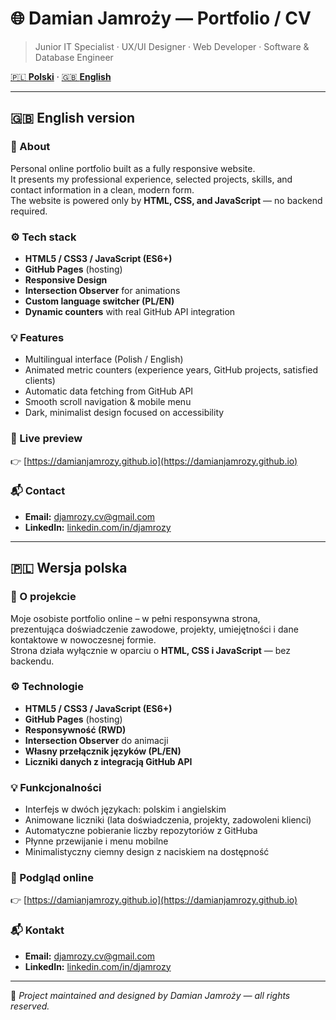 # 🌐 Damian Jamroży — Portfolio / CV

> Junior IT Specialist · UX/UI Designer · Web Developer · Software & Database Engineer 

[🇵🇱 **Polski**](#-wersja-polska) · [🇬🇧 **English**](#-english-version)

---

## 🇬🇧 English version

### 🧠 About
Personal online portfolio built as a fully responsive website.  
It presents my professional experience, selected projects, skills, and contact information in a clean, modern form.  
The website is powered only by **HTML, CSS, and JavaScript** — no backend required.

### ⚙️ Tech stack
- **HTML5 / CSS3 / JavaScript (ES6+)**
- **GitHub Pages** (hosting)
- **Responsive Design**
- **Intersection Observer** for animations
- **Custom language switcher (PL/EN)**
- **Dynamic counters** with real GitHub API integration

### 💡 Features
- Multilingual interface (Polish / English)  
- Animated metric counters (experience years, GitHub projects, satisfied clients)  
- Automatic data fetching from GitHub API  
- Smooth scroll navigation & mobile menu  
- Dark, minimalist design focused on accessibility  

### 🔗 Live preview
👉 [https://damianjamrozy.github.io](https://damianjamrozy.github.io)

### 📬 Contact
- **Email:** [djamrozy.cv@gmail.com](mailto:djamrozy.cv@gmail.com)  
- **LinkedIn:** [linkedin.com/in/djamrozy](https://www.linkedin.com/in/djamrozy/) 

---

## 🇵🇱 Wersja polska

### 🧠 O projekcie
Moje osobiste portfolio online – w pełni responsywna strona,  
prezentująca doświadczenie zawodowe, projekty, umiejętności i dane kontaktowe w nowoczesnej formie.  
Strona działa wyłącznie w oparciu o **HTML, CSS i JavaScript** — bez backendu.

### ⚙️ Technologie
- **HTML5 / CSS3 / JavaScript (ES6+)**
- **GitHub Pages** (hosting)
- **Responsywność (RWD)**
- **Intersection Observer** do animacji
- **Własny przełącznik języków (PL/EN)**
- **Liczniki danych z integracją GitHub API**

### 💡 Funkcjonalności
- Interfejs w dwóch językach: polskim i angielskim  
- Animowane liczniki (lata doświadczenia, projekty, zadowoleni klienci)  
- Automatyczne pobieranie liczby repozytoriów z GitHuba  
- Płynne przewijanie i menu mobilne  
- Minimalistyczny ciemny design z naciskiem na dostępność  

### 🔗 Podgląd online
👉 [https://damianjamrozy.github.io](https://damianjamrozy.github.io)

### 📬 Kontakt
- **Email:** [djamrozy.cv@gmail.com](mailto:djamrozy.cv@gmail.com)  
- **LinkedIn:** [linkedin.com/in/djamrozy](https://www.linkedin.com/in/djamrozy/) 

---

🧾 *Project maintained and designed by Damian Jamroży — all rights reserved.*
